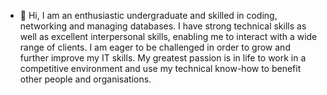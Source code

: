- 👋 Hi, I am an enthusiastic undergraduate and skilled in coding, 
networking and managing databases. I have strong technical 
skills as well as excellent interpersonal skills, enabling me to 
interact with a wide range of clients. I am eager to be 
challenged in order to grow and further improve my IT skills. 
My greatest passion is in life to work in a competitive 
environment and use my technical know-how to benefit other 
people and organisations.

<!---
dmsLakmal/dmsLakmal is a ✨ special ✨ repository because its `README.md` (this file) appears on your GitHub profile.
You can click the Preview link to take a look at your changes.
--->
